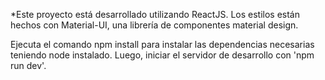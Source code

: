 *Este proyecto está desarrollado utilizando ReactJS. 
Los estilos están hechos con  Material-UI, una librería de componentes material design.


Ejecuta el comando npm install para instalar las dependencias necesarias teniendo node instalado.
Luego, iniciar el servidor de desarrollo con 'npm run dev'.
